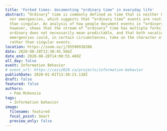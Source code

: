 ```yaml
---
title: 'Forked times: documenting "ordinary time" in everyday life'
abstract: “Ordinary” time is commonly defined as time that is neither holidays
  nor emergencies, which suggests that “ordinary time” events are routine rather
  than singular. An analysis of how people document events in “ordinary” time,
  however, shows that the stream of “ordinary” time has multiple forks; that
  ordinary does not necessarily mean predictable, and that both vacations and
  emergencies could, in certain circumstances, take on the character of routine
  rather than singular events.
location: https://zoom.us/j/95590938386
date: 2020-08-28T13:30:45.566Z
date_end: 2020-08-28T14:00:55.469Z
all_day: false
event: Information Behavior
# event_url: https://cais2020.ca/projects/information-behavior
publishDate: 2020-01-01T13:30:23.138Z
draft: false
featured: false
authors:
  - Pam McKenzie
tags:
  - Information behavior
image:
  filename: featured
  focal_point: Smart
  preview_only: false
---
```

